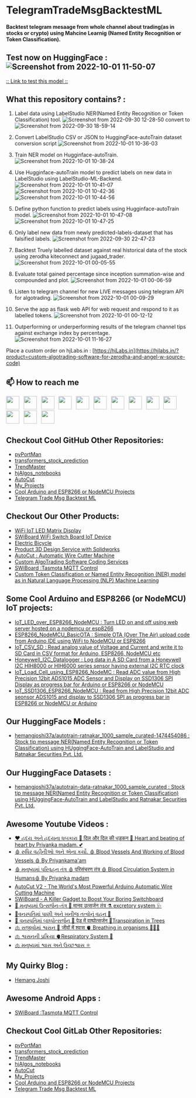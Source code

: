 # TelegramTradeMsgBacktestML

#### Backtest telegram mesaage from whole channel about trading(as in stocks or crypto) using Mahcine Learnig (Named Entity Recognition or Token Classification).

## Test now on HuggingFace : ![Screenshot from 2022-10-01 11-50-07](https://user-images.githubusercontent.com/12392345/193395791-2a586c59-1ee2-433d-9f27-cc8e90b8e679.png)
[:: Link to test this model ::](https://huggingface.co/hemangjoshi37a/autotrain-ratnakar_1000_sample_curated-1474454086?text=SUPER+DUPER+DELIVERY%0A%0ADELIVERY+%3A+BUY+BEPL+ABOVE+117+SL+103+TARGET+135+-+155+-+175)


## What this repository contains? :

1. Label data using LabelStudio NER(Named Entity Recognition or Token Classification) tool.
 ![Screenshot from 2022-09-30 12-28-50](https://user-images.githubusercontent.com/12392345/193394190-3ad215d1-3205-4af3-949e-6d95cf866c6c.png) convert to  ![Screenshot from 2022-09-30 18-59-14](https://user-images.githubusercontent.com/12392345/193394213-9bb936e7-34ea-4cbc-9132-80c7e5a006d7.png)

2. Convert LabelStudio CSV or JSON to HuggingFace-autoTrain dataset conversion script
![Screenshot from 2022-10-01 10-36-03](https://user-images.githubusercontent.com/12392345/193394227-32e293d4-6736-4e71-b687-b0c2fcad732c.png)

3. Train NER model on Hugginface-autoTrain.
 ![Screenshot from 2022-10-01 10-38-24](https://user-images.githubusercontent.com/12392345/193394247-bf51da86-45bb-41b4-b4da-3de86014e6a5.png)

4. Use Hugginface-autoTrain model to predict labels on new data in LabelStudio using LabelStudio-ML-Backend.
 ![Screenshot from 2022-10-01 10-41-07](https://user-images.githubusercontent.com/12392345/193394251-bfba07d4-c56b-4fe8-ba7f-08a1c69f0e2c.png)
 ![Screenshot from 2022-10-01 10-42-36](https://user-images.githubusercontent.com/12392345/193394261-df4bc8f8-9ffd-4819-ba26-04fddbba8e7b.png)
 ![Screenshot from 2022-10-01 10-44-56](https://user-images.githubusercontent.com/12392345/193394267-c5a111c3-8d00-4d6f-b3c6-0ea82e4ac474.png)

5. Define python function to predict labels using Hugginface-autoTrain model.
 ![Screenshot from 2022-10-01 10-47-08](https://user-images.githubusercontent.com/12392345/193394278-81389606-f690-454a-bb2b-ef3f1db39571.png)
![Screenshot from 2022-10-01 10-47-25](https://user-images.githubusercontent.com/12392345/193394288-27a0c250-41af-48b1-9c57-c146dc51da1d.png)

6. Only label new data from newly predicted-labels-dataset that has falsified labels.
 ![Screenshot from 2022-09-30 22-47-23](https://user-images.githubusercontent.com/12392345/193394294-fdfaf40a-c9cd-4c2d-836e-1878b503a668.png)

7. Backtest Truely labelled dataset against real historical data of the stock using zerodha kiteconnect and jugaad_trader.
 ![Screenshot from 2022-10-01 00-05-55](https://user-images.githubusercontent.com/12392345/193394303-137c2a2a-3341-4be3-8ece-5191669ec53a.png)

8. Evaluate total gained percentage since inception summation-wise and compounded and plot.
 ![Screenshot from 2022-10-01 00-06-59](https://user-images.githubusercontent.com/12392345/193394308-446eddd9-c5d1-47e3-a231-9edc620284bb.png)

9. Listen to telegram channel for new LIVE messages using telegram API for algotrading.
 ![Screenshot from 2022-10-01 00-09-29](https://user-images.githubusercontent.com/12392345/193394319-8cc915b7-216e-4e05-a7bf-28360b17de99.png)

10. Serve the app as flask web API for web request and respond to it as labelled tokens.
 ![Screenshot from 2022-10-01 00-12-12](https://user-images.githubusercontent.com/12392345/193394323-822c2a59-ca72-45b1-abca-a6e5df3364b0.png)

11. Outperforming or underperforming results of the telegram channel tips against exchange index by percentage.
 ![Screenshot from 2022-10-01 11-16-27](https://user-images.githubusercontent.com/12392345/193394685-53235198-04f8-4d3c-a341-535dd9093252.png)



Place a custom order on hjLabs.in : [https://hjLabs.in](https://hjlabs.in/?product=custom-algotrading-software-for-zerodha-and-angel-w-source-code)


## 📫 How to reach me
[<img height="36" src="https://cdn.simpleicons.org/similarweb"/>](https://hjlabs.in/) &nbsp;
[<img height="36" src="https://cdn.simpleicons.org/WhatsApp"/>](https://wa.me/917016525813) &nbsp;
[<img height="36" src="https://cdn.simpleicons.org/telegram"/>](https://t.me/hjlabs) &nbsp;
[<img height="36" src="https://cdn.simpleicons.org/Gmail"/>](mailto:hemangjoshi37a@gmail.com) &nbsp;
[<img height="36" src="https://cdn.simpleicons.org/LinkedIn"/>](https://www.linkedin.com/in/hemang-joshi-046746aa) &nbsp;
[<img height="36" src="https://cdn.simpleicons.org/facebook"/>](https://www.facebook.com/hemangjoshi37) &nbsp;
[<img height="36" src="https://cdn.simpleicons.org/Twitter"/>](https://twitter.com/HemangJ81509525) &nbsp;
[<img height="36" src="https://cdn.simpleicons.org/tumblr"/>](https://www.tumblr.com/blog/hemangjoshi37a-blog) &nbsp;
[<img height="36" src="https://cdn.simpleicons.org/StackOverflow"/>](https://stackoverflow.com/users/8090050/hemang-joshi) &nbsp;
[<img height="36" src="https://cdn.simpleicons.org/Instagram"/>](https://www.instagram.com/hemangjoshi37) &nbsp;
[<img height="36" src="https://cdn.simpleicons.org/Pinterest"/>](https://in.pinterest.com/hemangjoshi37a) &nbsp;
[<img height="36" src="https://cdn.simpleicons.org/Blogger"/>](http://hemangjoshi.blogspot.com) &nbsp;
[<img height="36" src="https://cdn.simpleicons.org/gitlab"/>](https://gitlab.com/hemangjoshi37a) &nbsp;

 
## Checkout Cool GitHub Other Repositories:
- [pyPortMan](https://github.com/hemangjoshi37a/pyPortMan)
- [transformers_stock_prediction](https://github.com/hemangjoshi37a/transformers_stock_prediction)
- [TrendMaster](https://github.com/hemangjoshi37a/TrendMaster)
- [hjAlgos_notebooks](https://github.com/hemangjoshi37a/hjAlgos_notebooks)
- [AutoCut](https://github.com/hemangjoshi37a/AutoCut)
- [My_Projects](https://github.com/hemangjoshi37a/My_Projects)
- [Cool Arduino and ESP8266 or NodeMCU Projects](https://github.com/hemangjoshi37a/my_Arduino)
- [Telegram Trade Msg Backtest ML](https://github.com/hemangjoshi37a/TelegramTradeMsgBacktestML)

## Checkout Our Other Products:
- [WiFi IoT LED Matrix Display](https://hjlabs.in/product/wifi-iot-led-display)
- [SWiBoard WiFi Switch Board IoT Device](https://hjlabs.in/product/swiboard-wifi-switch-board-iot-device)
- [Electric Bicycle](https://hjlabs.in/product/electric-bicycle)
- [Product 3D Design Service with Solidworks](https://hjlabs.in/product/product-3d-design-with-solidworks/)
- [AutoCut : Automatic Wire Cutter Machine](https://hjlabs.in/product/automatic-wire-cutter-machine/)
- [Custom AlgoTrading Software Coding Services](https://hjlabs.in/product/custom-algotrading-software-for-zerodha-and-angel-w-source-code//)
- [SWiBoard :Tasmota MQTT Control](https://play.google.com/store/apps/details?id=in.hjlabs.swiboard)
- [Custom Token Classification or Named Entity Recognition (NER) model as in Natural Language Processing (NLP) Machine Learning](https://hjlabs.in/product/custom-token-classification-or-named-entity-recognition-ner-model-as-in-natural-language-processing-nlp-machine-learning/)

## Some Cool Arduino and ESP8266 (or NodeMCU) IoT projects:
- [IoT_LED_over_ESP8266_NodeMCU : Turn LED on and off using web server hosted on a nodemcu or esp8266](https://github.com/hemangjoshi37a/my_Arduino/tree/master/IoT_LED_over_ESP8266_NodeMCU)
- [ESP8266_NodeMCU_BasicOTA : Simple OTA (Over The Air) upload code from Arduino IDE using WiFi to NodeMCU or ESP8266](https://github.com/hemangjoshi37a/my_Arduino/tree/master/ESP8266_NodeMCU_BasicOTA)  
- [IoT_CSV_SD : Read analog value of Voltage and Current and write it to SD Card in CSV format for Arduino, ESP8266, NodeMCU etc](https://github.com/hemangjoshi37a/my_Arduino/tree/master/IoT_CSV_SD)  
- [Honeywell_I2C_Datalogger : Log data in A SD Card from a Honeywell I2C HIH8000 or HIH6000 series sensor having external I2C RTC clock](https://github.com/hemangjoshi37a/my_Arduino/tree/master/Honeywell_I2C_Datalogger)
- [IoT_Load_Cell_using_ESP8266_NodeMC : Read ADC value from High Precision 12bit ADS1015 ADC Sensor and Display on SSD1306 SPI Display as progress bar for Arduino or ESP8266 or NodeMCU](https://github.com/hemangjoshi37a/my_Arduino/tree/master/IoT_Load_Cell_using_ESP8266_NodeMC)
- [IoT_SSD1306_ESP8266_NodeMCU : Read from High Precision 12bit ADC seonsor ADS1015 and display to SSD1306 SPI as progress bar in ESP8266 or NodeMCU or Arduino](https://github.com/hemangjoshi37a/my_Arduino/tree/master/IoT_SSD1306_ESP8266_NodeMCU)  

## Our HuggingFace Models :
- [hemangjoshi37a/autotrain-ratnakar_1000_sample_curated-1474454086 : Stock tip message NER(Named Entity Recognition or Token Classification) using HUggingFace-AutoTrain and LabelStudio and Ratnakar Securities Pvt. Ltd.](https://huggingface.co/hemangjoshi37a/autotrain-ratnakar_1000_sample_curated-1474454086)

## Our HuggingFace Datasets :
- [hemangjoshi37a/autotrain-data-ratnakar_1000_sample_curated : Stock tip message NER(Named Entity Recognition or Token Classification) using HUggingFace-AutoTrain and LabelStudio and Ratnakar Securities Pvt. Ltd.](https://huggingface.co/datasets/hemangjoshi37a/autotrain-data-ratnakar_1000_sample_curated)

## Awesome Youtube Videos :
- [❤️ હદય અને હદયના ધબકારા 💙 दिल और दिल की धड़कन 💖 Heart and beating of heart by Priyanka madam. 💕](https://www.youtube.com/watch?v=9v3MK6oTOeA)
- [🩸 રુધિર વહીનીઓ અને એના કર્યો. 🩸 Blood Vessels And Working of Blood Vessels 🩸 By Priyankama'am](https://www.youtube.com/watch?v=T7mMcEYNKyQ)
- [🩸 મનુષ્યમાં પરિવહન તંત્ર 🩸 परिसंचरण तंत्र 🩸 Blood Circulation System in Humans🩸 By Priyanka madam](https://www.youtube.com/watch?v=vxa6o_wrWnY)
- [AutoCut V2 - The World's Most Powerful Arduino Automatic Wire Cutting Machine](https://www.youtube.com/watch?v=oGr0mWmNhKY)
- [SWiBoard - A Killer Gadget to Boost Your Boring Switchboard](https://www.youtube.com/watch?v=ftza6WM4LiE)
- [🧪 મનુષ્યમાં ઉત્સર્જન-તંત્ર 🦠 मानव उत्सर्जन तंत्र ⚗️ excretory system 🩺](https://www.youtube.com/watch?v=UUGI-CFKsWI)
- [🌳વનસ્પતિમાં પાણી અને ખનીજ તત્વોનું વહન 🌲](https://youtu.be/1da9p6iYlr4)
- [🌲 વનસ્પતિમાં બાષ્પોત્સર્જન 🌳 पेड़ में वाष्पोत्सर्जन 🎄Transpiration in Trees](https://youtu.be/I9Sirc42Ktg)
- [🫁 સજીવોમાં શ્વસન 🧬 जीवों में श्वास 🫀 Breathing in organisms 👩🏻‍🔬](https://youtu.be/sIMl4t2OFmY)
- [🫁 શ્વસનની પ્રક્રિયા 🫀Respiratory System 🦠](https://youtu.be/hua8ZD5Ge1w)
- [🫁 મનુષ્યમાં શ્વાસ અને ઉચ્છશ્વાસ ⚛️ ](https://youtu.be/BI-CYgnkGCw)

## My Quirky Blog :
- [Hemang Joshi](http://hemangjoshi.blogspot.com/)

## Awesome Android Apps :
- [SWiBoard :Tasmota MQTT Control](https://play.google.com/store/apps/details?id=in.hjlabs.swiboard)
 
## Checkout Cool GitLab Other Repositories:
- [pyPortMan](https://gitlab.com/hemangjoshi37a/pyPortMan)
- [transformers_stock_prediction](https://gitlab.com/hemangjoshi37a/transformers_stock_prediction)
- [TrendMaster](https://gitlab.com/hemangjoshi37a/TrendMaster)
- [hjAlgos_notebooks](https://gitlab.com/hemangjoshi37a/hjAlgos_notebooks)
- [AutoCut](https://gitlab.com/hemangjoshi37a/AutoCut)
- [My_Projects](https://gitlab.com/hemangjoshi37a/My_Projects)
- [Cool Arduino and ESP8266 or NodeMCU Projects](https://gitlab.com/hemangjoshi37a/my_Arduino)
- [Telegram Trade Msg Backtest ML](https://gitlab.com/hemangjoshi37a/TelegramTradeMsgBacktestML)
